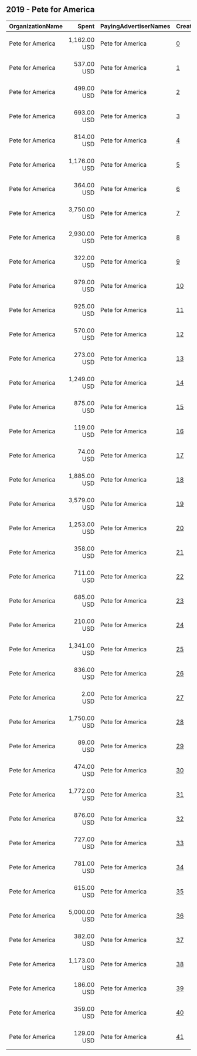## 2019 - Pete for America 
|OrganizationName|Spent|PayingAdvertiserNames|CreativeUrls|Impressions|Genders|AgeBrackets|CountryCodes|BillingAddresses|CandidateBallotInformation|
|:---|---:|:---|:---|---:|:---|:---|:---|:---|:---|
|Pete for America|1,162.00 USD|Pete for America|[0](https://www.snap.com/political-ads/asset/1f7185b6a277be84d723c781fb8b0b9ad3ae5e8be3b01bf39522a9c7695d0b1b?mediaType=mp4)|313,888||17+|united states|"202 S Michigan St,South Bend,46601,US"||
|Pete for America|537.00 USD|Pete for America|[1](https://www.snap.com/political-ads/asset/b547d412914d8f3dec397870a51f1c8ee9763ed0d0bfaa4372abe52f7e0b8b2f?mediaType=mp4)|167,091||17+|united states|"202 S Michigan St,South Bend,46601,US"||
|Pete for America|499.00 USD|Pete for America|[2](https://www.snap.com/political-ads/asset/29037010040525adddb59bc8ea35636467689c2259c64530b78e694edd775638?mediaType=mp4)|143,419||17+|united states|"202 S Michigan St,South Bend,46601,US"||
|Pete for America|693.00 USD|Pete for America|[3](https://www.snap.com/political-ads/asset/a7f2fa45f33054979be9e16ae6898958a77e82fc6d475bc1d7c22d590e288317?mediaType=mp4)|194,292||17+|united states|"202 S Michigan St,South Bend,46601,US"||
|Pete for America|814.00 USD|Pete for America|[4](https://www.snap.com/political-ads/asset/b9f9bfc10ee6ebfa02ae0e23d5a7261e32bf7636c6a1e386ae65b285d5c2da31?mediaType=mp4)|246,453||17+|united states|"202 S Michigan St,South Bend,46601,US"|Pete for America|
|Pete for America|1,176.00 USD|Pete for America|[5](https://www.snap.com/political-ads/asset/0f8939bbe5996040255fe1443f2c2721ac20c9515c6d36c93dd9a10e272c9dfc?mediaType=mp4)|349,368||17+|united states|"202 S Michigan St,South Bend,46601,US"||
|Pete for America|364.00 USD|Pete for America|[6](https://www.snap.com/political-ads/asset/c69e7fc2ca3285468015694b2ff7f6098ef0cb070005047784b6f4c9411bfcc0?mediaType=mp4)|101,668||17+|united states|"202 S Michigan St,South Bend,46601,US"||
|Pete for America|3,750.00 USD|Pete for America|[7](https://www.snap.com/political-ads/asset/c7990218499d2b8c7e8656c249c62ea4e8dfa953474e04164c5f293290d34fdb?mediaType=mp4)|338,149||17+|united states|"202 S Michigan St,South Bend,46601,US"|Pete for America|
|Pete for America|2,930.00 USD|Pete for America|[8](https://www.snap.com/political-ads/asset/7012b454e5b5855dd4b1b2f767cac6f57eaf26da3ec82bfa928233a09dbd27c3?mediaType=mp4)|838,960||17+|united states|"202 S Michigan St,South Bend,46601,US"||
|Pete for America|322.00 USD|Pete for America|[9](https://www.snap.com/political-ads/asset/29037010040525adddb59bc8ea35636467689c2259c64530b78e694edd775638?mediaType=mp4)|73,042||17+|united states|"202 S Michigan St,South Bend,46601,US"||
|Pete for America|979.00 USD|Pete for America|[10](https://www.snap.com/political-ads/asset/3a9e7fe7508370715b48b23dfa0e64ec147835c6aef76c73b79cb8aa5b4a95c3?mediaType=mp4)|283,247||17+|united states|"202 S Michigan St,South Bend,46601,US"||
|Pete for America|925.00 USD|Pete for America|[11](https://www.snap.com/political-ads/asset/2b7feaa568049a10df89bcbf232ad0065e1e5c816e6df0b16dd8f54ec9d1ceb7?mediaType=mp4)|250,934||17+|united states|"202 S Michigan St,South Bend,46601,US"||
|Pete for America|570.00 USD|Pete for America|[12](https://www.snap.com/political-ads/asset/c69e7fc2ca3285468015694b2ff7f6098ef0cb070005047784b6f4c9411bfcc0?mediaType=mp4)|186,618||17+|united states|"202 S Michigan St,South Bend,46601,US"||
|Pete for America|273.00 USD|Pete for America|[13](https://www.snap.com/political-ads/asset/8bee6937a0ce5db7c188024ec06ec0131f78025f7de91af0b4553e2821671efd?mediaType=mp4)|75,097||17+|united states|"202 S Michigan St,South Bend,46601,US"||
|Pete for America|1,249.00 USD|Pete for America|[14](https://www.snap.com/political-ads/asset/c7990218499d2b8c7e8656c249c62ea4e8dfa953474e04164c5f293290d34fdb?mediaType=mp4)|119,441||17+|united states|"202 S Michigan St,South Bend,46601,US"|Pete for America|
|Pete for America|875.00 USD|Pete for America|[15](https://www.snap.com/political-ads/asset/3a9e7fe7508370715b48b23dfa0e64ec147835c6aef76c73b79cb8aa5b4a95c3?mediaType=mp4)|246,051||17+|united states|"202 S Michigan St,South Bend,46601,US"||
|Pete for America|119.00 USD|Pete for America|[16](https://www.snap.com/political-ads/asset/5762a864c3591106412f9f82ced0ec653c111c8e02a2b5b05e6bc1a091af6228?mediaType=mp4)|36,995||17+|united states|"202 S Michigan St,South Bend,46601,US"||
|Pete for America|74.00 USD|Pete for America|[17](https://www.snap.com/political-ads/asset/8bee6937a0ce5db7c188024ec06ec0131f78025f7de91af0b4553e2821671efd?mediaType=mp4)|24,074||17+|united states|"202 S Michigan St,South Bend,46601,US"||
|Pete for America|1,885.00 USD|Pete for America|[18](https://www.snap.com/political-ads/asset/7012b454e5b5855dd4b1b2f767cac6f57eaf26da3ec82bfa928233a09dbd27c3?mediaType=mp4)|525,997||17+|united states|"202 S Michigan St,South Bend,46601,US"||
|Pete for America|3,579.00 USD|Pete for America|[19](https://www.snap.com/political-ads/asset/7012b454e5b5855dd4b1b2f767cac6f57eaf26da3ec82bfa928233a09dbd27c3?mediaType=mp4)|1,007,434||17+|united states|"202 S Michigan St,South Bend,46601,US"||
|Pete for America|1,253.00 USD|Pete for America|[20](https://www.snap.com/political-ads/asset/93516008dd01c64aa539f6e5e0f40d15eb5c1c5a4da687eb4640aa6aaa41cea5?mediaType=mp4)|353,296||17+|united states|"202 S Michigan St,South Bend,46601,US"||
|Pete for America|358.00 USD|Pete for America|[21](https://www.snap.com/political-ads/asset/b547d412914d8f3dec397870a51f1c8ee9763ed0d0bfaa4372abe52f7e0b8b2f?mediaType=mp4)|105,536||17+|united states|"202 S Michigan St,South Bend,46601,US"||
|Pete for America|711.00 USD|Pete for America|[22](https://www.snap.com/political-ads/asset/2b7feaa568049a10df89bcbf232ad0065e1e5c816e6df0b16dd8f54ec9d1ceb7?mediaType=mp4)|199,813||17+|united states|"202 S Michigan St,South Bend,46601,US"||
|Pete for America|685.00 USD|Pete for America|[23](https://www.snap.com/political-ads/asset/29037010040525adddb59bc8ea35636467689c2259c64530b78e694edd775638?mediaType=mp4)|65,610||17+|united states|"202 S Michigan St,South Bend,46601,US"|Pete for America|
|Pete for America|210.00 USD|Pete for America|[24](https://www.snap.com/political-ads/asset/5762a864c3591106412f9f82ced0ec653c111c8e02a2b5b05e6bc1a091af6228?mediaType=mp4)|74,823||17+|united states|"202 S Michigan St,South Bend,46601,US"||
|Pete for America|1,341.00 USD|Pete for America|[25](https://www.snap.com/political-ads/asset/1f7185b6a277be84d723c781fb8b0b9ad3ae5e8be3b01bf39522a9c7695d0b1b?mediaType=mp4)|313,023||17+|united states|"202 S Michigan St,South Bend,46601,US"||
|Pete for America|836.00 USD|Pete for America|[26](https://www.snap.com/political-ads/asset/f9f6309e713adbe9a92f38ffb0c7c86f460a7288df49ebd9139d0e15df0239e3?mediaType=mp4)|117,187||17+|united states|"202 S Michigan St,South Bend,46601,US"|Pete for America|
|Pete for America|2.00 USD|Pete for America|[27](https://www.snap.com/political-ads/asset/0600e4b0938cd7a350f7c913e19918003698d5617271c2f07f8beacb1555108a?mediaType=png)|1,561||17+|united states|"202 S Michigan St,South Bend,46601,US"|Pete for America|
|Pete for America|1,750.00 USD|Pete for America|[28](https://www.snap.com/political-ads/asset/9b58af603976a47b1517d5d573ce0ac1d5f1559f34147f2d1dabeec9ca2cb4b1?mediaType=mp4)|178,535||18+|united states|"202 S Michigan St,South Bend,46601,US"||
|Pete for America|89.00 USD|Pete for America|[29](https://www.snap.com/political-ads/asset/5762a864c3591106412f9f82ced0ec653c111c8e02a2b5b05e6bc1a091af6228?mediaType=mp4)|32,141||17+|united states|"202 S Michigan St,South Bend,46601,US"||
|Pete for America|474.00 USD|Pete for America|[30](https://www.snap.com/political-ads/asset/2b7feaa568049a10df89bcbf232ad0065e1e5c816e6df0b16dd8f54ec9d1ceb7?mediaType=mp4)|137,811||17+|united states|"202 S Michigan St,South Bend,46601,US"||
|Pete for America|1,772.00 USD|Pete for America|[31](https://www.snap.com/political-ads/asset/0f8939bbe5996040255fe1443f2c2721ac20c9515c6d36c93dd9a10e272c9dfc?mediaType=mp4)|560,914||17+|united states|"202 S Michigan St,South Bend,46601,US"||
|Pete for America|876.00 USD|Pete for America|[32](https://www.snap.com/political-ads/asset/3a9e7fe7508370715b48b23dfa0e64ec147835c6aef76c73b79cb8aa5b4a95c3?mediaType=mp4)|234,346||17+|united states|"202 S Michigan St,South Bend,46601,US"||
|Pete for America|727.00 USD|Pete for America|[33](https://www.snap.com/political-ads/asset/49582cb5d71219f774dcc689701b69d89bf86199a6b8d98fe8a7c52520cbe27f?mediaType=mp4)|101,834||17+|united states|"202 S Michigan St,South Bend,46601,US"|Pete for America|
|Pete for America|781.00 USD|Pete for America|[34](https://www.snap.com/political-ads/asset/1f7185b6a277be84d723c781fb8b0b9ad3ae5e8be3b01bf39522a9c7695d0b1b?mediaType=mp4)|206,844||17+|united states|"202 S Michigan St,South Bend,46601,US"||
|Pete for America|615.00 USD|Pete for America|[35](https://www.snap.com/political-ads/asset/93516008dd01c64aa539f6e5e0f40d15eb5c1c5a4da687eb4640aa6aaa41cea5?mediaType=mp4)|171,711||17+|united states|"202 S Michigan St,South Bend,46601,US"||
|Pete for America|5,000.00 USD|Pete for America|[36](https://www.snap.com/political-ads/asset/5964ea44758236429db12d2b07a36ccff7ae290c95a95d4a0b3736af8c4b7e37?mediaType=mp4)|823,527||18+|united states|"202 S Michigan St,South Bend,46601,US"||
|Pete for America|382.00 USD|Pete for America|[37](https://www.snap.com/political-ads/asset/8bee6937a0ce5db7c188024ec06ec0131f78025f7de91af0b4553e2821671efd?mediaType=mp4)|98,834||17+|united states|"202 S Michigan St,South Bend,46601,US"||
|Pete for America|1,173.00 USD|Pete for America|[38](https://www.snap.com/political-ads/asset/93516008dd01c64aa539f6e5e0f40d15eb5c1c5a4da687eb4640aa6aaa41cea5?mediaType=mp4)|362,798||17+|united states|"202 S Michigan St,South Bend,46601,US"||
|Pete for America|186.00 USD|Pete for America|[39](https://www.snap.com/political-ads/asset/073a5ca561c12b7f21c47dfc4ce04796ff1484e156acdb9915a8254736867ca5?mediaType=mp4)|26,112||17+|united states|"202 S Michigan St,South Bend,46601,US"|Pete for America|
|Pete for America|359.00 USD|Pete for America|[40](https://www.snap.com/political-ads/asset/c69e7fc2ca3285468015694b2ff7f6098ef0cb070005047784b6f4c9411bfcc0?mediaType=mp4)|104,395||17+|united states|"202 S Michigan St,South Bend,46601,US"||
|Pete for America|129.00 USD|Pete for America|[41](https://www.snap.com/political-ads/asset/29037010040525adddb59bc8ea35636467689c2259c64530b78e694edd775638?mediaType=mp4)|38,010||17+|united states|"202 S Michigan St,South Bend,46601,US"||
